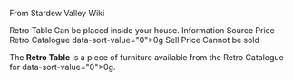 From Stardew Valley Wiki

Retro Table Can be placed inside your house. Information Source Price Retro Catalogue data-sort-value="0"&gt;0g Sell Price Cannot be sold

The **Retro Table** is a piece of furniture available from the Retro Catalogue for data-sort-value="0"&gt;0g.